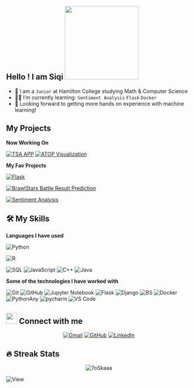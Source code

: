 ## Hello ! I am Siqi <img src="https://pa1.narvii.com/6999/cca8fb28b1db2dcd1820dfa09655d2a73fc04f06r1-960-480_hq.gif" width = 200>

- :school: I am a `Junior` at Hamilton College studying Math & Computer Science
- :student: I’m currently learning: `Sentiment Analysis` `Flask` `Docker` 
- 🥇 Looking forward to getting more hands on experience with machine learning!



## My Projects 

**Now Working On**

[![TSA APP](https://img.shields.io/badge/app-Sentiment%20Analysis-black?style=plastic&logo=django)](https://github.com/Siqi-Fang/twitter_sentiment_deploy)
[![ATOP Visualization](https://img.shields.io/badge/%F0%9F%92%A1ATOP%20Visualization-R%20Shiny-black?style=plastic)](https://github.com/Siqi-Fang/ATOP_Shiny_App)

**My Fav Projects**

[![Flask](https://img.shields.io/badge/Web%20App-Twitter%20Sentiment-brightgreen?style=flat&logo=flask)](https://github.com/Siqi-Fang/ts_flask/blob/main/README.md)

[![BrawlStars Battle Result Prediction](https://img.shields.io/badge/%F0%9F%8E%AE%20BrawlStars-Classification-black?style=plastic)](https://github.com/Siqi-Fang/BrawlStar_Classification)

[![Sentiment Analysis](https://img.shields.io/badge/NLP-Sentiment%20Analysis-black?style=plastic&logo=twitter)](https://github.com/Siqi-Fang/Twitter-Sentiment-Analysis)


## 🛠️ My Skills

**Languages I have used**


![Python](https://img.shields.io/badge/python-sklearn%20%7C%20pandas%20%7C%20numpy%20%7C%20xgboost%20%7C%20matplotlib%20%7C%20seaborne-black?style=flat&logo=python)

![R](https://img.shields.io/badge/R-shiny%20%7C%20tidyverse%20%7C%20ggplot2%20%7C%20plotly-black?style=flat&logo=R)

![SQL](https://img.shields.io/badge/-SQL-000000?style=flat&logo=MySQL)
![JavaScript](https://img.shields.io/badge/-JavaScript-000000?style=flat&logo=javascript)
![C++](https://img.shields.io/badge/-C++-000000?style=flat&logo=C%2B%2B&logoColor=00599C)
![Java](https://img.shields.io/badge/-Java-000000?style=flat&logo=Java&logoColor=007396)



**Some of the technologies I have worked with**


![Git](https://img.shields.io/badge/-Git-000000?style=flat&logo=git&logoColor=F05032)
![GitHub](https://img.shields.io/badge/-GitHub-000000?style=flat&logo=github&logoColor=FFFFFF)
![Jupyter Notebook](https://img.shields.io/badge/-JupyterNotebook-000000?style=flat&logo=jupyter)
![Flask](https://img.shields.io/badge/Flask-black?style=flat&logo=flask)
![Django](https://img.shields.io/badge/-Django-000000?style=flat&logo=django)
![BS](https://img.shields.io/badge/-Bootstrap-000000?style=flat&logo=bootstrap)
![Docker](https://img.shields.io/badge/Docker-black?style=flat&logo=docker)
![PythonAny](https://img.shields.io/badge/PythonAnywhere-black?style=flat&logo=python)
![pycharm](https://img.shields.io/badge/-Pycharm-000000?style=flat&logo=pycharm) ![VS Code](https://img.shields.io/badge/-VSCode-000000?style=flat&logo=visualstudiocode)

## <img src="https://media.giphy.com/media/iY8CRBdQXODJSCERIr/giphy.gif" width="30px"> Connect with me
<p align="center">
	<a href="mailto:sfang@hamilton.edu"><img img src="https://img.shields.io/badge/gmail-%23EA4335.svg?style=plastic&logo=gmail&logoColor=white" alt="Gmail"/></a>
	<a href="https://github.com/Siqi-Fang"><img src="https://img.shields.io/badge/github-%23181717.svg?style=plastic&logo=github&logoColor=white" alt="GitHub"/></a>
	<a href="https://www.linkedin.com/in/siqi-fang47/"><img src="https://img.shields.io/badge/linkedin-%230A66C2.svg?style=plastic&logo=linkedin&logoColor=white" alt="LinkedIn"/></a>
</p>



## 🔥 Streak Stats
<p align="center"><img src="https://github-readme-streak-stats.herokuapp.com/?user=7oSkaaa&theme=algolia" alt="7oSkaaa" /></p>

![View](https://komarev.com/ghpvc/?username=Siqi-Fang)


